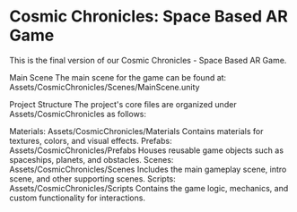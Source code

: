 # Cosmic Chronicles: Space Based AR Game
This is the final version of our Cosmic Chronicles - Space Based AR Game. 

Main Scene
The main scene for the game can be found at:
Assets/CosmicChronicles/Scenes/MainScene.unity

Project Structure
The project's core files are organized under Assets/CosmicChronicles as follows:

Materials:
Assets/CosmicChronicles/Materials
Contains materials for textures, colors, and visual effects.
Prefabs:
Assets/CosmicChronicles/Prefabs
Houses reusable game objects such as spaceships, planets, and obstacles.
Scenes:
Assets/CosmicChronicles/Scenes
Includes the main gameplay scene, intro scene, and other supporting scenes.
Scripts:
Assets/CosmicChronicles/Scripts
Contains the game logic, mechanics, and custom functionality for interactions.
